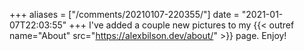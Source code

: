 +++
aliases = ["/comments/20210107-220355/"]
date = "2021-01-07T22:03:55"
+++
I've added a couple new pictures to my {{< outref name="About" src="https://alexbilson.dev/about/" >}} page. Enjoy!

